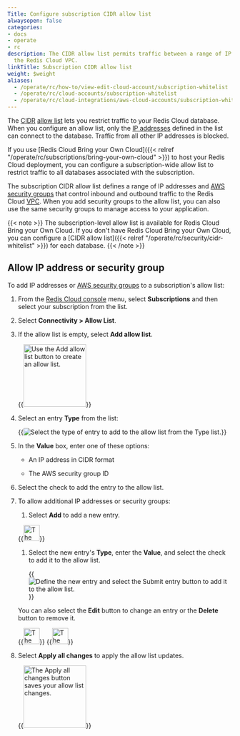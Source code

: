 ```yaml
---
Title: Configure subscription CIDR allow list 
alwaysopen: false
categories:
- docs
- operate
- rc
description: The CIDR allow list permits traffic between a range of IP addresses and
  the Redis Cloud VPC.
linkTitle: Subscription CIDR allow list
weight: $weight
aliases:
  - /operate/rc/how-to/view-edit-cloud-account/subscription-whitelist
  - /operate/rc/cloud-accounts/subscription-whitelist
  - /operate/rc/cloud-integrations/aws-cloud-accounts/subscription-whitelist
---
```


The [CIDR](https://en.wikipedia.org/wiki/Classless_Inter-Domain_Routing) [allow list](https://en.wikipedia.org/wiki/Whitelist) lets you restrict traffic to your Redis Cloud database. When you configure an allow list, only the [IP addresses](https://en.wikipedia.org/wiki/IP_address) defined in the list can connect to the database. Traffic from all other IP addresses is blocked.

If you use [Redis Cloud Bring your Own Cloud]({{< relref "/operate/rc/subscriptions/bring-your-own-cloud" >}}) to host your Redis Cloud deployment, you can configure a subscription-wide allow list
to restrict traffic to all databases associated with the subscription.

The subscription CIDR allow list defines a range of IP addresses and [AWS security groups](https://docs.aws.amazon.com/managedservices/latest/userguide/about-security-groups.html) that control inbound and outbound traffic to the Redis Cloud [VPC](https://en.wikipedia.org/wiki/Virtual_private_cloud). When you add security groups to the allow list, you can also use the same security groups to manage access to your application.

{{< note >}}
The subscription-level allow list is available for Redis Cloud Bring your Own Cloud. If you don't have Redis Cloud Bring your Own Cloud, you can configure a [CIDR allow list]({{< relref "/operate/rc/security/cidr-whitelist" >}}) for each database.
{{< /note >}}

## Allow IP address or security group

To add IP addresses or [AWS security groups](https://docs.aws.amazon.com/managedservices/latest/userguide/about-security-groups.html) to a subscription's allow list:

1. From the [Redis Cloud console](https://cloud.redis.io/) menu, select **Subscriptions** and then select your subscription from the list.

1. Select **Connectivity > Allow List**.

1. If the allow list is empty, select **Add allow list**.

    {{<image filename="images/rc/button-subscription-allow-list-add.png" alt="Use the Add allow list button to create an allow list." width="140px">}}

1. Select an entry **Type** from the list:

    {{<image filename="images/rc/subscription-connectivity-allow-list-type-dropdown.png" alt="Select the type of entry to add to the allow list from the Type list." >}}

1. In the **Value** box, enter one of these options:

    - An IP address in CIDR format

    - The AWS security group ID

1. Select the check to add the entry to the allow list.

1. To allow additional IP addresses or security groups:

    1. Select **Add** to add a new entry.

    {{<image filename="images/rc/icon-add.png" alt="The Add button adds new entries to the allow list." width="36px">}}

    1. Select the new entry's **Type**, enter the **Value**, and select the check to add it to the allow list.

        {{<image filename="images/rc/subscription-connectivity-allow-list-add-entry.png" alt="Define the new entry and select the Submit entry button to add it to the allow list." >}}
    
    You can also select the **Edit** button to change an entry or the **Delete** button to remove it.

    {{<image filename="images/rc/icon-edit.png#no-click" alt="The Edit button updates an entry in the allow list." width="36px" class="inline" >}}&nbsp;{{<image filename="images/rc/icon-delete-teal.png#no-click" alt="The Delete button removes an entry from the allow list." width="36px" class="inline" >}}
    
1. Select **Apply all changes** to apply the allow list updates.

    {{<image filename="images/rc/button-subscription-allow-list-apply-all.png" alt="The Apply all changes button saves your allow list changes." width="140px">}}